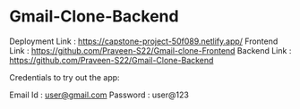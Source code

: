 # Gmail-Clone-Backend

Deployment Link : https://capstone-project-50f089.netlify.app/
Frontend Link : https://github.com/Praveen-S22/Gmail-clone-Frontend
Backend Link : https://github.com/Praveen-S22/Gmail-Clone-Backend

Credentials to try out the app:

Email Id : user@gmail.com
Password : user@123
